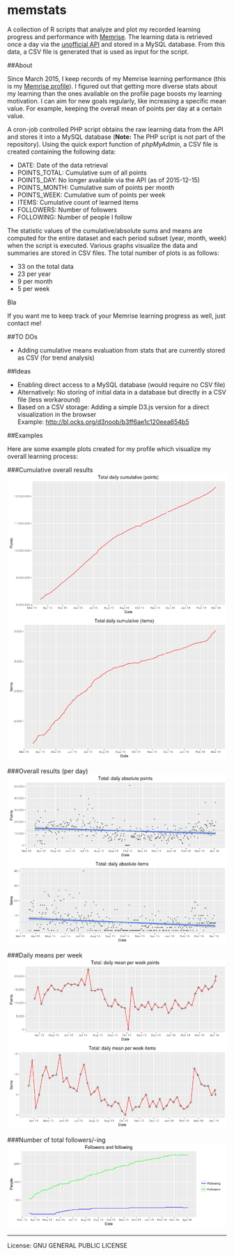 # memstats

A collection of R scripts that analyze and plot my recorded learning progress and performance with [Memrise](http://www.memrise.com). The learning data is retrieved once a day via the [unofficial API](https://github.com/carpiediem/memrise-enhancement-suite/wiki/Unofficial-Documentation-for-the-Memrise-API) and stored in a MySQL database. From this data, a CSV file is generated that is used as input for the script. 

##About

Since March 2015, I keep records of my Memrise learning performance (this is my [Memrise profile](http://www.memrise.com/user/mucx)). I figured out that getting more diverse stats about my learning than the ones available on the profile page boosts my learning motivation. I can aim for new goals regularly, like increasing a specific mean value. For example, keeping the overall mean of points per day at a certain value.

A cron-job controlled PHP script obtains the raw learning data from the API and stores it into a MySQL database (__Note:__ The PHP script is not part of the repository). Using the quick export function of _phpMyAdmin_, a CSV file is created containing the following data:

* DATE:         Date of the data retrieval
* POINTS_TOTAL: Cumulative sum of all points
* POINTS_DAY:   No longer available via the API (as of 2015-12-15)
* POINTS_MONTH: Cumulative sum of points per month
* POINTS_WEEK:  Cumulative sum of points per week
* ITEMS:        Cumulative count of learned items
* FOLLOWERS:    Number of followers
* FOLLOWING:    Number of people I follow

The statistic values of the cumulative/absolute sums and means are computed for the entire dataset and each period subset (year, month, week) when the script is executed. Various graphs visualize the data and summaries are stored in CSV files. The total number of plots is as follows:

* 33 on the total data
* 23 per year
* 9 per month
* 5 per week

Bla

If you want me to keep track of your Memrise learning progress as well, just contact me!

##TO DOs

* Adding cumulative means evaluation from stats that are currently stored as CSV (for trend analysis)

##Ideas

* Enabling direct access to a MySQL database (would require no CSV file)
* Alternatively: No storing of initial data in a database but directly in a CSV file (less workaround)
* Based on a CSV storage: Adding a simple D3.js version for a direct visualization in the browser  
  Example: http://bl.ocks.org/d3noob/b3ff6ae1c120eea654b5

##Examples

Here are some example plots created for my profile which visualize my overall learning process:

###Cumulative overall results
![Total points](./examples/output/plots/total/daily_cum_points.png)
![Total items](./examples/output/plots/total/daily_cum_items.png)

###Overall results (per day)
![Points per day](./examples/output/plots/total/daily_abs_points.png)
![Items per day](./examples/output/plots/total/daily_abs_items.png)

###Daily means per week
![Points per day](./examples/output/plots/total/daily_mean_per_week_points.png)
![Items per day](./examples/output/plots/total/daily_mean_per_week_items.png)

###Number of total followers/-ing
![Total followers/-ing](./examples/output/plots/total/followersing.png)

* * *
License: GNU GENERAL PUBLIC LICENSE